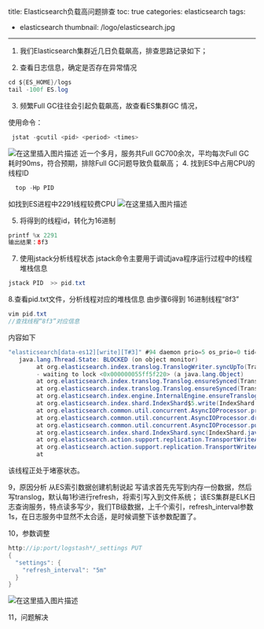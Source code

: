 ﻿title: Elasticsearch负载高问题排查
toc: true
categories: elasticsearch
tags:
  - elasticsearch
thumbnail: /logo/elasticsearch.jpg
---
1. 我们Elasticsearch集群近几日负载飙高，排查思路记录如下；

2. 查看日志信息，确定是否存在异常情况

```java
cd ${ES_HOME}/logs
tail -100f ES.log
```

3. 频繁Full GC往往会引起负载飙高，故查看ES集群GC 情况，

使用命令：
```java
 jstat -gcutil <pid> <period> <times>
```
![在这里插入图片描述](https://img-blog.csdnimg.cn/20200320205733385.png)
近一个多月，服务共Full GC700余次，平均每次Full GC耗时90ms，符合预期，排除Full GC问题导致负载飙高；
4. 找到ES中占用CPU的线程ID

```java
  top -Hp PID
```
如找到ES进程中2291线程较费CPU
![在这里插入图片描述](https://img-blog.csdnimg.cn/20200320210618219.png)

5. 将得到的线程id，转化为16进制

```java
printf %x 2291
输出结果：8f3
```

7. 使用jstack分析线程状态
jstack命令主要用于调试java程序运行过程中的线程堆栈信息

```java
jstack PID  >> pid.txt
```
8.查看pid.txt文件，分析线程对应的堆栈信息
由步骤6得到 16进制线程“8f3”

```java
vim pid.txt
//查找线程“8f3”对应信息
```
内容如下

```java
"elasticsearch[data-es12][write][T#3]" #94 daemon prio=5 os_prio=0 tid=0x00007f3254017800 nid=0x8f3 waiting for monitor entry [0x00007f2d37a7a000]
   java.lang.Thread.State: BLOCKED (on object monitor)
        at org.elasticsearch.index.translog.TranslogWriter.syncUpTo(TranslogWriter.java:342)
        - waiting to lock <0x000000055ff5f220> (a java.lang.Object)
        at org.elasticsearch.index.translog.Translog.ensureSynced(Translog.java:797)
        at org.elasticsearch.index.translog.Translog.ensureSynced(Translog.java:818)
        at org.elasticsearch.index.engine.InternalEngine.ensureTranslogSynced(InternalEngine.java:489)
        at org.elasticsearch.index.shard.IndexShard$5.write(IndexShard.java:2782)
        at org.elasticsearch.common.util.concurrent.AsyncIOProcessor.processList(AsyncIOProcessor.java:107)
        at org.elasticsearch.common.util.concurrent.AsyncIOProcessor.drainAndProcess(AsyncIOProcessor.java:99)
        at org.elasticsearch.common.util.concurrent.AsyncIOProcessor.put(AsyncIOProcessor.java:82)
        at org.elasticsearch.index.shard.IndexShard.sync(IndexShard.java:2804)
        at org.elasticsearch.action.support.replication.TransportWriteAction$AsyncAfterWriteAction.run(TransportWriteAction.java:355)
        at org.elasticsearch.action.support.replication.TransportWriteAction$WritePrimaryResult.<init>(TransportWriteAction.java:151)
        at 
```

该线程正处于堵塞状态。

9，原因分析
从ES索引数据创建机制说起
写请求首先先写到内存一份数据，然后写translog，默认每1秒进行refresh，将索引写入到文件系统；
该ES集群是ELK日志查询服务，特点读多写少，我们TB级数据，上千个索引，refresh_interval参数1s，在日志服务中显然不太合适，是时候调整下该参数配置了。

10，参数调整

```java
http://ip:port/logstash*/_settings PUT
{
  "settings": {
    "refresh_interval": "5m"
  }
}
```

![在这里插入图片描述](https://img-blog.csdnimg.cn/20200320212733184.png?x-oss-process=image/watermark,type_ZmFuZ3poZW5naGVpdGk,shadow_10,text_aHR0cHM6Ly9ibG9nLmNzZG4ubmV0L2FjbTM2NQ==,size_16,color_FFFFFF,t_70)

11，问题解决

